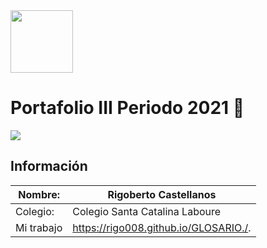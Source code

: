 

<img width="100px" src="https://jefuentes80.github.io/starup_scl/img/logo_SCL%20(3).png">

# Portafolio III Periodo 2021 🍎

<img src="https://i.pinimg.com/474x/43/f7/8a/43f78a2394f21ea3002c81905c2a64b1.jpg">

## Información

|  Nombre: | Rigoberto Castellanos  |
| ------------ | ------------ |
|  Colegio: | Colegio Santa Catalina Laboure  |
|  Mi trabajo | https://rigo008.github.io/GLOSARIO./.  |




